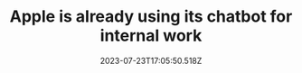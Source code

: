 ---
external: true
url: https://www.theverge.com/2023/7/23/23804825/apple-gpt-chatbot-apple-care-siri-chatgpt
title: Apple is already using its chatbot for internal work
description: The company’s chatbot reportedly helps its employees work, and Apple GPT may be considering using it to help with customer support.
date: 2023-07-23T17:05:50.518Z
icon: https://www.google.com/s2/favicons?domain=theverge.com&sz=32
source: The Verge
---